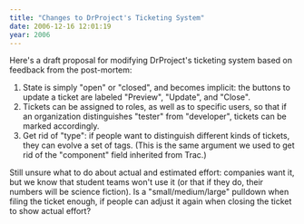 ```yaml
---
title: "Changes to DrProject's Ticketing System"
date: 2006-12-16 12:01:19
year: 2006
---
```

Here's a draft proposal for modifying DrProject's ticketing system based on feedback from the post-mortem:
<ol>
  <li>State is simply "open" or "closed", and becomes implicit: the buttons to update a ticket are labeled "Preview", "Update", and "Close".</li>
  <li>Tickets can be assigned to roles, as well as to specific users, so that if an organization distinguishes "tester" from "developer", tickets can be marked accordingly.</li>
  <li>Get rid of "type": if people want to distinguish different kinds of tickets, they can evolve a set of tags.  (This is the same argument we used to get rid of the "component" field inherited from Trac.)</li>
</ol>
Still unsure what to do about actual and estimated effort: companies want it, but we know that student teams won't use it (or that if they do, their numbers will be science fiction).  Is a "small/medium/large" pulldown when filing the ticket enough, if people can adjust it again when closing the ticket to show actual effort?
